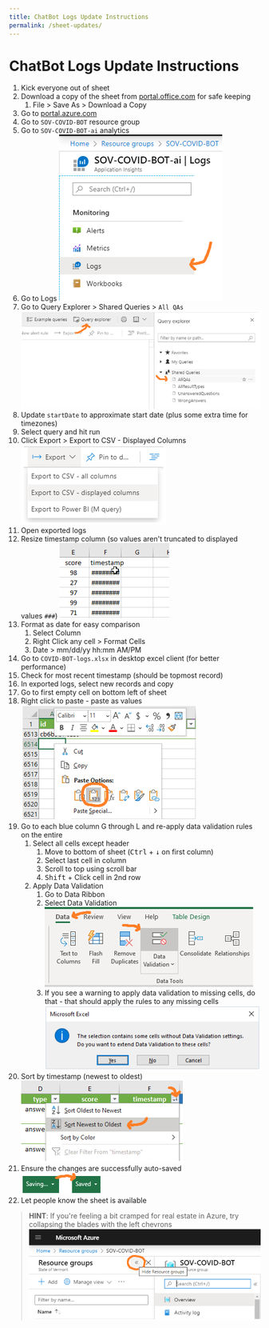 ```yaml
---
title: ChatBot Logs Update Instructions
permalink: /sheet-updates/
---
```


# ChatBot Logs Update Instructions

1. Kick everyone out of sheet
2. Download a copy of the sheet from [portal.office.com](http://office.com/launch/excel) for safe keeping
   1. File > Save As > Download a Copy
3. Go to [portal.azure.com](https://portal.azure.com/)
4. Go to `SOV-COVID-BOT` resource group
5. Go to `SOV-COVID-BOT-ai` analytics
6. Go to Logs
   ![logs](/assets/logs.png)
7. Go to Query Explorer > Shared Queries > `All QAs`
   ![query explorer](/assets/query-explorer.png)
8. Update `startDate` to approximate start date (plus some extra time for timezones)
9. Select query and hit run
10. Click Export > Export to CSV - Displayed Columns
    ![Export displayed columns](/assets/Export-displayed-columns.png)
11. Open exported logs
12. Resize timestamp column (so values aren't truncated to displayed values `###`)
    ![resize column](/assets/resize-column.gif)
13. Format as date for easy comparison
    1. Select Column
    2. Right Click any cell > Format Cells
    3. Date > mm/dd/yy hh:mm AM/PM
14. Go to `COVID-BOT-logs.xlsx` in desktop excel client (for better performance)
15. Check for most recent timestamp (should be topmost record)
16. In exported logs, select new records and copy
17. Go to first empty cell on bottom left of sheet
18. Right click to paste - paste as values
    ![paste as values](/assets/paste-as-values.png)
19. Go to each blue column G through L and re-apply data validation rules on the entire
    1. Select all cells except header
        1. Move to bottom of sheet (<kbd>Ctrl</kbd> + <kbd>↓</kbd>  on first column)
        2. Select last cell in column
        3. Scroll to top using scroll bar
        4. <kbd>Shift</kbd> + Click cell in 2nd row
    2. Apply Data Validation
        1. Go to Data Ribbon
        2. Select Data Validation
           ![Data Validation](/assets/Data-Validation.png)
        3. If you see a warning to apply data validation to missing cells, do that - that should apply the rules to any missing cells
           ![extend data validation](/assets/extend-data-validation.png)
20. Sort by timestamp (newest to oldest)
    ![sort newest to oldest](/assets/sort-newest-to-oldest.png)
21. Ensure the changes are successfully auto-saved
    ![saving -> saved](/assets/saving-to-saved.png)
22. Let people know the sheet is available


> **HINT**: If you're feeling a bit cramped for real estate in Azure, try collapsing the blades with the left chevrons
> ![Hide Menu](/assets/Hide-Menu.png)
